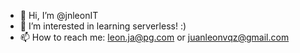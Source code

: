 - 👋 Hi, I’m @jnleonIT
- 👀 I’m interested in learning serverless! :)
- 📫 How to reach me: leon.ja@pg.com or juanleonvqz@gmail.com

<!---
jnleonIT/jnleonIT is a ✨ special ✨ repository because its `README.md` (this file) appears on your GitHub profile.
You can click the Preview link to take a look at your changes.
--->
